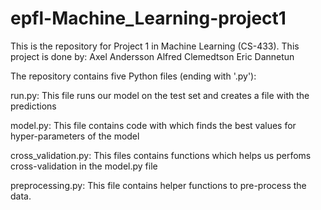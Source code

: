 # epfl-Machine_Learning-project1

This is the repository for Project 1 in Machine Learning (CS-433). This project is done by:
Axel Andersson
Alfred Clemedtson
Eric Dannetun

The repository contains five Python files (ending with '.py'):

run.py: This file runs our model on the test set and creates a file with the predictions

model.py: This file contains code with which finds the best values for hyper-parameters of the model

cross_validation.py: This files contains functions which helps us perfoms cross-validation in the model.py file

preprocessing.py: This file contains helper functions to pre-process the data.
